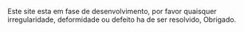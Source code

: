 Este site esta em fase de desenvolvimento, por favor quaisquer irregularidade, deformidade ou defeito ha de ser resolvido, Obrigado.